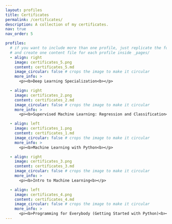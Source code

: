```yaml
---
layout: profiles
title: Certificates
permalink: /certificates/
description: A collection of my certificates.
nav: true
nav_order: 5

profiles:
  # if you want to include more than one profile, just replicate the following block
  # and create one content file for each profile inside _pages/
  - align: right
    image: certificates_5.png
    content: certificates_5.md
    image_circular: false # crops the image to make it circular
    more_info: >
      <p><b>Deep Learning Specialization<b></p>

  - align: right
    image: certificates_2.png
    content: certificates_2.md
    image_circular: false # crops the image to make it circular
    more_info: >
      <p><b>Supervised Machine Learning: Regression and Classification<b></p>

  - align: left
    image: certificates_1.png
    content: certificates_1.md
    image_circular: false # crops the image to make it circular
    more_info: >
      <p><b>Machine Learning with Python<b></p>

  - align: right
    image: certificates_3.png
    content: certificates_3.md
    image_circular: false # crops the image to make it circular
    more_info: >
      <p><b>Intro to Machine Learning<b></p>

  - align: left
    image: certificates_4.png
    content: certificates_4.md
    image_circular: false # crops the image to make it circular
    more_info: >
      <p><b>Programming for Everybody (Getting Started with Python)<b></p>
---
```

